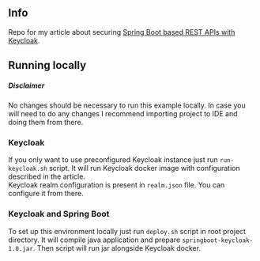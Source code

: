 ## Info

Repo for my article about securing [Spring Boot based REST APIs with Keycloak](https://dzone.com/articles/secure-spring-boot-application-with-keycloak).

## Running locally

##### Disclaimer
No changes should be necessary to run this example locally.
In case you will need to do any changes I recommend importing project to IDE and doing them from there.

### Keycloak
If you only want to use preconfigured Keycloak instance just run `run-keycloak.sh` script.
It will run Keycloak docker image with configuration described in the article.  
Keycloak realm configuration is present in `realm.json` file. You can configure it from there.

### Keycloak and Spring Boot
To set up this environment locally just run `deploy.sh` script in root project directory.
It will compile java application and prepare `springboot-keycloak-1.0.jar`. 
Then script will run jar alongside Keycloak docker.
